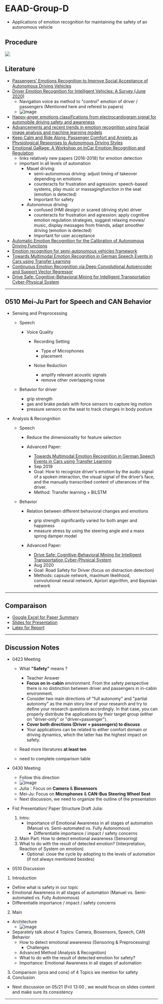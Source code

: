 # EAAD-Group-D

* Applications of emotion recognition for maintaining the safety of an autonomous vehicle

## Procedure

![](https://i.imgur.com/VJkQOB5.png)

## Literature

* [Passengers’ Emotions Recognition to Improve Social Acceptance of Autonomous Driving Vehicles](https://link-springer-com.eaccess.ub.tum.de/chapter/10.1007/978-981-15-5093-5_3)
* [Driver Emotion Recognition for Intelligent Vehicles: A Survey (June 2020)](https://dl-acm-org.eaccess.ub.tum.de/doi/pdf/10.1145/3388790)
  - Navigation voice as method to "control" emotion of driver / passengers (Mentioned here and refered to papers)
  - ![image](https://user-images.githubusercontent.com/66301041/116667380-6639fa00-a99c-11eb-92ba-6233556618c9.png) 
* [Happy-anger emotions classifications from electrocardiogram signal for automobile driving safety and awareness](https://www-sciencedirect-com.eaccess.ub.tum.de/science/article/abs/pii/S2214140516303693)
* [Advancements and recent trends in emotion recognition using facial image analysis and machine learning models](https://ieeexplore-ieee-org.eaccess.ub.tum.de/document/8284512)
* [Keep Calm and Ride Along: Passenger Comfort and Anxiety as Physiological Responses to Autonomous Driving Styles](https://dl.acm.org/doi/pdf/10.1145/3313831.3376247?casa_token=Qu_HFEDwdj4AAAAA:sLcxVV1rRLz17xA8zJol2VFWiRbDC8X-Ro-6XKE741kI1IcZfu7SRTxolI2hXbYqH6b1OvjtA5uvcg)
* [Emotional GaRage: A Workshop on InCar Emotion Recognition and Regulation ](https://dl.acm.org/doi/pdf/10.1145/3239092.3239098?casa_token=Cr0MnnNqjroAAAAA%3A3fdlKhy9jrnd6JAunrhFGIJQNncY0VrbvqhmhMiN97kkfrIcuLouLPelaqQacw7-sAdxurc50-857A)
  - links relatively new papers (2016-2018) for emotion detection
  - important in all levels of automation
    - Mauel driving: 
      - semi-autonomous driving: adjust timing of takeover depending on emotions
      - counteracts for frustration and agression: speech-based systems, play music or massagingfunction in the seat (emotion is detected)
      - Important for safety
    - Autonomous driving: 
      - confused (HMI design) or scared (driving style) driver
      - counteracts for frustration and agression: apply cognitive emotion regulation strategies, suggest relaxing movies/ music, display messages from friends, adapt smoother driving (emotion is detected)
      - Important for user acceptance
* [Automatic Emotion Recognition for the Calibration of Autonomous Driving Functions](https://www.mdpi.com/2079-9292/9/3/518)
* [Emotion recognition for semi-autonomous vehicles framework](https://link.springer.com/article/10.1007/s12008-018-0473-9)
* [Towards Multimodal Emotion Recognition in German Speech Events in Cars using Transfer Learning](https://arxiv.org/pdf/1909.02764.pdf)
* [Continuous Emotion Recognition via Deep Convolutional Autoencoder and Support Vector Regressor](https://arxiv.org/pdf/2001.11976.pdf)
* [Drive Safe: Cognitive-Behavioral Mining for Intelligent Transportation Cyber-Physical System](https://arxiv.org/pdf/2008.10148.pdf)

---
## 0510 Mei-Ju Part for Speech and CAN Behavior

* Sensing and Preprocessing

    - Speech

        - Voice Quality

            - Recording Setting

                - Type of Microphones
                - placement

            - Noise Reduction

                - amplify relevant acoustic signals
                - remove other overlapping noise

    - Behavior for driver

        - grip strength
        - gas and brake pedals with force sensors to capture leg motion
        - pressure sensors on the seat to track changes in body posture

* Analysis & Recongnition

    - Speech

        - Reduce the dimensionality for feature selection
        - Advanced Paper:

            - [Towards Multimodal Emotion Recognition in German Speech Events in Cars using Transfer Learning](https://arxiv.org/pdf/1909.02764.pdf)
            - Sep 2019
            - Goal: How to recognize driver's emotion by the audio signal of a spoken interaction, the visual signal of the driver’s face, and the manually transcribed content of utterances of the driver. 
            - Method: Transfer learning + BiLSTM

    - Behavior

        - Relation between different behavioral changes and emotions

            - grip strength significantly varied for both anger and happiness 
            - measure stress by using the steering angle and a mass spring damper model 

        - Advanced Paper:
        
            - [Drive Safe: Cognitive-Behavioral Mining for Intelligent Transportation Cyber-Physical System](https://arxiv.org/pdf/2008.10148.pdf)
            - Aug 2020
            - Goal: Road Safety for Driver (focus on distraction detection)
            - Methods: capsule network, maximum likelihood, convolutional neural network, Apriori algorithm, and Bayesian network

---
## Comparaison

* [Google Excel for Paper Summary](https://docs.google.com/spreadsheets/d/18k6Jx_4VeK_lypwkIREGcaDZPzUHlqBQKtNft-X7Mfg/edit?usp=sharing)
* [Slides for Presentation](https://docs.google.com/presentation/d/19dKgfZl-CTtuMnRiy_aveLTkNYfGI-9jYAZ4pGj2Bi8/edit?usp=sharing)
* [Latex for Report](https://latex.tum.de/3146929735hfsbtvxmkppv)

---
## Discussion Notes

* 0423 Meeting

  - What **"Safety"** means ?
    
    - Teacher Answer
    - **Focus on in-cabin** environment. From the safety perspective there is no distinction between driver and passengers in in-cabin environment.
    - Consider two main directions of "full autonomy" and "partial autonomy" as the main story line of your research and try to define your research questions accordingly. In that case, you can properly distribute the applications by their target group (either on "driver-only" or "driver+passenger").
    - **Cover both directions (Driver + passengers) to discuss**
    - Your applications can be related to either comfort domain or driving dynamics, which the latter has the highest impact on safety. 

  - Read more literatures **at least ten**
  - need to complete comparison table

* 0430 Meeting

  - Follow this direction
  - ![image](https://user-images.githubusercontent.com/66301041/116667380-6639fa00-a99c-11eb-92ba-6233556618c9.png) 
  - Julia：Focus on **Camera** & **Biosensors**
  - Mei-Ju: Focus on **Microphones** & **CAN-Bus Steering Wheel Seat**
  - Next discussion, we need to organize the outline of the presentation 

* Fist Presentation/ Paper Structure Draft Julia:
	1. Intro: 
		- Importance of Emotional Awareness in all stages of automation (Manuel vs. Semi-automated vs. Fully Autonomous)
			- Differentiatle importance / impact / safety concerns
	2. Main Part: How to detect emotional awareness (Sensoring)
	3. What to do with the result of detected emotion? (Interpretation, Reaction of System on emotion)
		- Optional: close the cycle by adopting to the levels of automation (if not always mentioned besides)

* 0510 Discussion

**<Outline of Presentation>**

1. Introduction
* Define what is safety in our topic
* Emotional Awareness in all stages of automation (Manuel vs. Semi-automated vs. Fully Autonomous)
* Differentiatle importance / impact / safety concerns

2. Main
* Architecture
	- ![image](https://user-images.githubusercontent.com/66301041/116667380-6639fa00-a99c-11eb-92ba-6233556618c9.png)
* Separately talk about 4 Topics: Camera, Biosensors, Speech, CAN Behavior
	- How to detect emotional awareness (Sensoring & Preprocessing)
		- Challenges
	- Advanced Method (Analysis & Recognition)
	- What to do with the result of detected emotion for safety?
	- Importance: Emotional Awareness in all stages of automation

3. Comparison (pros and cons) of 4 Topics we mention for safety
4. Conclusion

* Next discussion on 05/21 (Fri) 13:00 , we would focus on slides content and make sure its consistency 


---
